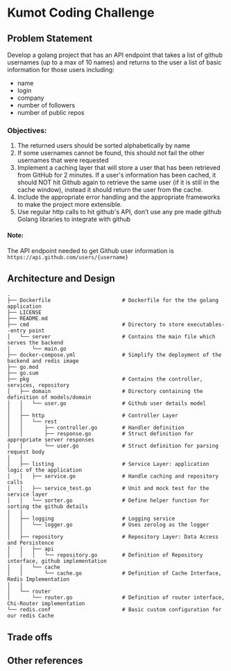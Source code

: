 # Kumot Coding Challenge

## Problem Statement

Develop a golang project that has an API endpoint that takes a list of github
usernames (up to a max of 10 names) and returns to the user a list of basic
information for those users including:

<ul>
  <li>name</li>
  <li>login</li>
  <li>company</li>
  <li>number of followers</li>
  <li>number of public repos</li>
</ul>

### Objectives:

<ol>
    <li>The returned users should be sorted alphabetically by name</li>
    <li>If some usernames cannot be found, this should not fail the other usernames that
were requested</li>
    <li>Implement a caching layer that will store a user that has been retrieved from
GitHub for 2 minutes. If a user's information has been cached, it should NOT hit
Github again to retrieve the same user (if it is still in the cache window), instead it
should return the user from the cache.</li>
    <li>Include the appropriate error handling and the appropriate frameworks to make
the project more extensible.</li>
    <li>Use regular http calls to hit github's API, don’t use any pre made github Golang
libraries to integrate with github</li>
</ol>

#### Note:

The API endpoint needed to get Github user information is
`https://api.github.com/users/{username}`

## Architecture and Design

```Shell
.
├── Dockerfile                       # Dockerfile for the the golang application
├── LICENSE
├── README.md
├── cmd                              # Directory to store executables--entry point
│   └── server                       # Contains the main file which serves the backend
│       └── main.go
├── docker-compose.yml               # Simplify the deployment of the backend and redis image
├── go.mod
├── go.sum
├── pkg                              # Contains the controller, services, repository
│   ├── domain                       # Directory containing the definition of models/domain
│   │   └── user.go                  # Github user details model
│   │
│   ├── http                         # Controller Layer
│   │   └── rest
│   │       ├── controller.go        # Handler definition
│   │       ├── response.go          # Struct definition for appropriate server responses
│   │       └── user.go              # Struct definition for parsing request body
│   │
│   ├── listing                      # Service Layer: application logic of the application
│   │   ├── service.go               # Handle caching and repository calls
│   │   ├── service_test.go          # Unit and mock test for the service layer
│   │   └── sorter.go                # Define helper function for sorting the github details
│   │
│   ├── logging                      # Logging service
│   │   └── logger.go                # Uses zerolog as the logger
│   │
│   ├── repository                   # Repository Layer: Data Access and Persistence
│   │   ├── api
│   │   │   └── repository.go        # Definition of Repository interface, github implementation
│   │   └── cache
│   │       └── cache.go             # Definition of Cache Interface, Redis Implementation
│   │
│   └── router
│       └── router.go                # Definition of router interface, Chi-Router implementation
└── redis.conf                       # Basic custom configuration for our redis Cache
```

## Trade offs

## Other references
